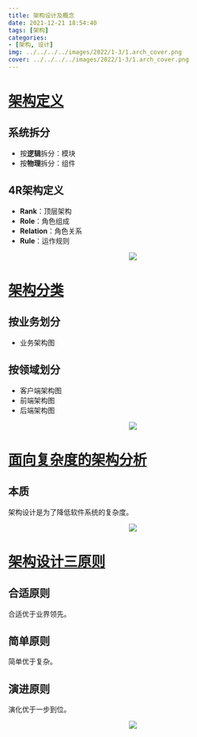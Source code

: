 ```yaml
---
title: 架构设计及概念
date: 2021-12-21 18:54:40
tags: [架构]
categories: 
- [架构, 设计]
img: ../../../../images/2022/1-3/1.arch_cover.png
cover: ../../../../images/2022/1-3/1.arch_cover.png
---
```


# [架构定义](https://www.mubucm.com/doc/Kh30n3bevp)

## 系统拆分

- 按**逻辑**拆分：模块
- 按**物理**拆分：组件

## 4R架构定义

- **Rank**：顶层架构
- **Role**：角色组成
- **Relation**：角色关系
- **Rule**：运作规则



<div align=center><img src="../../../../images/2022/1-3/1.1_arch_definition.png" algin="center"/></div>

# [架构分类](https://www.mubucm.com/doc/6mSpcn-gt7p)

## 按业务划分

- 业务架构图

## 按领域划分

- 客户端架构图
- 前端架构图
- 后端架构图

<div align=center><img src="../../../../images/2022/1-3/1.2_arch_classify.png" algin="center"/></div>

# [面向复杂度的架构分析](https://www.mubucm.com/doc/3iP82kZ-tnp)

## 本质

架构设计是为了降低软件系统的复杂度。

<div align=center><img src="../../../../images/2022/1-3/1.3_arch_complexity.png" algin="center"/></div>

# [架构设计三原则](https://www.mubucm.com/doc/2sOoT5Jcknp)

## 合适原则

合适优于业界领先。

## 简单原则

简单优于复杂。

## 演进原则

演化优于一步到位。

<div align=center><img src="../../../../images/2022/1-3/1.4_arch_principle.png" algin="center"/></div>

